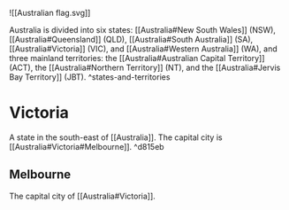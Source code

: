 ![[Australian flag.svg]]

Australia is divided into six states: [[Australia#New South Wales]] (NSW), [[Australia#Queensland]] (QLD), [[Australia#South Australia]] (SA), [[Australia#Victoria]] (VIC), and [[Australia#Western Australia]] (WA), and three mainland territories: the [[Australia#Australian Capital Territory]] (ACT), the [[Australia#Northern Territory]] (NT), and the [[Australia#Jervis Bay Territory]] (JBT). ^states-and-territories

# Victoria

A state in the south-east of [[Australia]]. The capital city is [[Australia#Victoria#Melbourne]]. ^d815eb

## Melbourne

The capital city of [[Australia#Victoria]].
